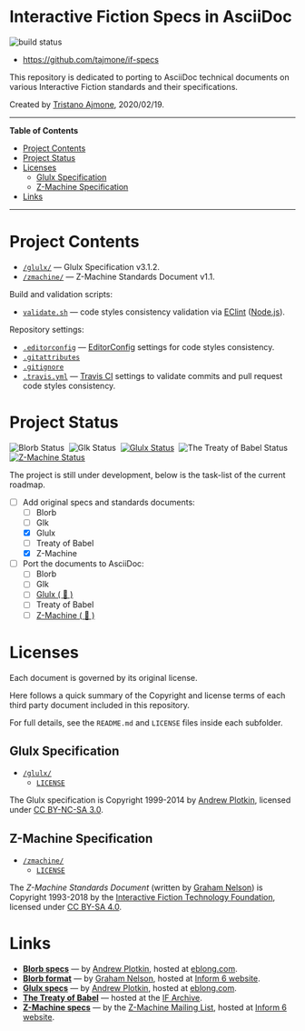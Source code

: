 # Interactive Fiction Specs in AsciiDoc

![build status][travis badge]

- https://github.com/tajmone/if-specs

This repository is dedicated to porting to AsciiDoc technical documents on various Interactive Fiction standards and their specifications.

Created by [Tristano Ajmone], 2020/02/19.


-----

**Table of Contents**


<!-- MarkdownTOC autolink="true" bracket="round" autoanchor="false" lowercase="only_ascii" uri_encoding="true" levels="1,2,3,4" -->

- [Project Contents](#project-contents)
- [Project Status](#project-status)
- [Licenses](#licenses)
    - [Glulx Specification](#glulx-specification)
    - [Z-Machine Specification](#z-machine-specification)
- [Links](#links)

<!-- /MarkdownTOC -->

-----

# Project Contents

- [`/glulx/`](./glulx/) — Glulx Specification v3.1.2.
- [`/zmachine/`](./zmachine/) — Z-Machine Standards Document v1.1.

Build and validation scripts:

- [`validate.sh`][validate.sh] — code styles consistency validation via [EClint] ([Node.js]).

Repository settings:

- [`.editorconfig`][.editorconfig] — [EditorConfig] settings for code styles consistency.
- [`.gitattributes`][.gitattributes]
- [`.gitignore`][.gitignore]
- [`.travis.yml`][.travis.yml] — [Travis CI] settings to validate commits and pull request code styles consistency.

# Project Status

![Blorb Status][blorb-status badge]&nbsp;
![Glk Status][glk-status badge]&nbsp;
[![Glulx Status][glulx-status badge]][glulx-dev]&nbsp;
![The Treaty of Babel Status][babel-status badge]&nbsp;
[![Z-Machine Status][zmachine-status badge]][zmachine-dev]

The project is still under development, below is the task-list of the current roadmap.

- [ ] Add original specs and standards documents:
    + [ ] Blorb
    + [ ] Glk
    + [x] Glulx
    + [ ] Treaty of Babel
    + [x] Z-Machine
- [ ] Port the documents to AsciiDoc:
    + [ ]  Blorb
    + [ ]  Glk
    + [ ]  [Glulx (&nbsp;:construction:&nbsp;)][glulx-dev]
    + [ ]  Treaty of Babel
    + [ ]  [Z-Machine (&nbsp;:construction:&nbsp;)][zmachine-dev]

# Licenses

Each document is governed by its original license.

Here follows a quick summary of the Copyright and license terms of each third party document included in this repository.

For full details, see the `README.md` and `LICENSE` files inside each subfolder.

## Glulx Specification

- [`/glulx/`](./glulx/)
    + [`LICENSE`](./glulx/LICENSE)

The Glulx specification is Copyright 1999-2014 by [Andrew Plotkin], licensed under [CC BY-NC-SA 3.0].

## Z-Machine Specification

- [`/zmachine/`](./zmachine/)
    + [`LICENSE`](./zmachine/LICENSE)

The _Z-Machine Standards Document_ (written by [Graham Nelson]) is Copyright 1993-2018 by the [Interactive Fiction Technology Foundation], licensed under [CC BY-SA 4.0].

# Links

- **[Blorb specs]** — by [Andrew Plotkin], hosted at [eblong.com].
- **[Blorb format]** — by [Graham Nelson], hosted at [Inform 6 website].
- **[Glulx specs]** — by [Andrew Plotkin], hosted at [eblong.com].
- **[The Treaty of Babel]** — hosted at the [IF Archive].
- **[Z-Machine specs]** — by the [Z-Machine Mailing List], hosted at [Inform 6 website].


<!-----------------------------------------------------------------------------
                               REFERENCE LINKS
------------------------------------------------------------------------------>

[eblong.com]: https://eblong.com "Visit eblong.com"
[Inform 6 website]: https://inform-fiction.org "Visit Inform 6 website"
[IF Archive]: https://www.ifarchive.org/ "Visit the IF Archive"

<!-- 3rd party tools -->

[EClint]: https://www.npmjs.com/package/eclint "Visit EClint page at NPM"
[EditorConfig]: https://editorconfig.org "Visit EditorConfig website"
[Node.js]: https://nodejs.org "Visit Node.js website"
[Travis CI]: https://travis-ci.com  "Visit Travis CI website"

<!-- specs & tech docs -->

[Blorb specs]: https://eblong.com/zarf/blorb/index.html "Official Blorb specification homepage"
[Blorb format]: https://inform-fiction.org/zmachine/standards/blorb/index.html "Read 'The Blorb Resources Format' by Graham Nelson"
[Glulx specs]: https://eblong.com/zarf/glulx/index.html "Official Glulx specification homepage"
[The Treaty of Babel]: https://babel.ifarchive.org "Visit the official homepage of 'The Treaty of Babel', software and a standard for IF bibliography"
[Z-Machine specs]: https://inform-fiction.org/zmachine/standards/index.html "Visit the Z-Machine Standards homepage"

<!-- licenses -->

[CC BY-NC-SA 3.0]: https://creativecommons.org/licenses/by-nc-sa/3.0/ "View CC BY-NC-SA 3.0 License at creativecommons.org"
[CC BY-SA 4.0]: https://creativecommons.org/licenses/by-sa/4.0/ "View CC BY-SA 4.0 License at creativecommons.org"

<!-- badges -->

[travis badge]: https://travis-ci.org/tajmone/if-specs.svg?branch=master "Travis CI Build Status for EditorConfig Validation"

[blorb-status badge]: https://img.shields.io/badge/Blorb-TBD-lightgrey "Blorb AsciiDoc port still pending implementation"
[glk-status badge]: https://img.shields.io/badge/Glk-TBD-lightgrey "Glk AsciiDoc port still pending implementation"
[glulx-status badge]: https://img.shields.io/badge/Glulx-WIP-orange "View the Glulx AsciiDoc development branch"
[babel-status badge]: https://img.shields.io/badge/Treaty%20of%20Babel-TBD-lightgrey "Treaty of Babel AsciiDoc port still pending implementation"
[zmachine-status badge]: https://img.shields.io/badge/Z--Machine-WIP-orange "View the Z-Machine AsciiDoc development branch"

<!-- dev branches  -->

[glulx-dev]: https://github.com/tajmone/if-specs/tree/dev-glulx/glulx/ "View the Glulx AsciiDoc development branch"
[zmachine-dev]: https://github.com/tajmone/if-specs/tree/dev-zmachine/zmachine/ "View the Z-Machine AsciiDoc development branch"

<!-- project files -->

[.editorconfig]: ./.editorconfig "EditorConfig settings for code styles consistency"
[.gitattributes]: ./.gitattributes "Git attributes settings file"
[.gitignore]: ./.gitignore "Git ignore rules files"
[.travis.yml]: ./.travis.yml "Travis CI build validation settings"
[validate.sh]: ./validate.sh "Validate contents against EditorConfig settings via EClint"

<!-- people -->

[Andrew Plotkin]: https://github.com/erkyrath "View Andrew Plotkin's GitHub profile"
[Graham Nelson]: https://github.com/ganelson "View Graham Nelson's GitHub profile"
[Tristano Ajmone]: https://github.com/tajmone "View Tristano Ajmone's GitHub profile"

<!-- orgs -->

[Interactive Fiction Technology Foundation]: https://iftechfoundation.org/ "Visit the Interactive Fiction Technology Foundation website"
[Z-Machine Mailing List]: https://ifarchive.org/indexes/if-archive/infocom/interpreters/specification/ "See archived copies of the defunct Z-Machine Mailing List <z-machine@gmd.de>, preserved at the IF Archive"

<!-- EOF -->
